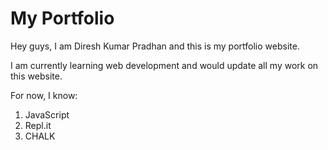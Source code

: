 # My Portfolio

Hey guys, I am Diresh Kumar Pradhan and this is my portfolio website. 

I am currently learning web development and would update all my work on this website.

For now, I know:

1. JavaScript
1. Repl.it
1. CHALK

